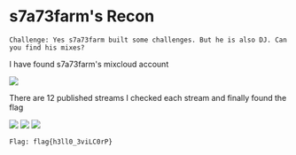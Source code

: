 # s7a73farm's Recon

```
Challenge: Yes s7a73farm built some challenges. But he is also DJ. Can you find his mixes?
```

I have found s7a73farm's mixcloud account

![](https://raw.githubusercontent.com/ozancetin/CTF-Writeups/master/2018/NeverLAN%20CTF%202018/s7a73farm's%20Recon/1.jpg)

There are 12 published streams I checked each stream and finally found the flag

![](https://raw.githubusercontent.com/ozancetin/CTF-Writeups/master/2018/NeverLAN%20CTF%202018/s7a73farm's%20Recon/2.jpg)
![](https://raw.githubusercontent.com/ozancetin/CTF-Writeups/master/2018/NeverLAN%20CTF%202018/s7a73farm's%20Recon/3.jpg)
![](https://raw.githubusercontent.com/ozancetin/CTF-Writeups/master/2018/NeverLAN%20CTF%202018/s7a73farm's%20Recon/4.jpg)

```
Flag: flag{h3ll0_3viLC0rP}
```
